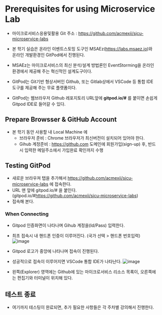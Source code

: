 # Prerequisites for using Microservice Lab

- 마이크로서비스응용및활용 Git 주소 : https://github.com/acmexii/sjcu-microservice-labs

- 본 학기 실습은 온라인 이벤트스토밍 도구인 MSAEz(https://labs.msaez.io)와 온라인 개발환경인 GitPod에서 진행된다.

- MSAEz는 마이크로서비스의 최신 분석/설계 방법론인 EventStorming을 온라인 환경에서 제공해 주는 혁신적인 설계도구이다. 

- GitPod는 Git기반 형상서버인 Github, 또는 Gitlab상에서 VSCode 등 통합 IDE 도구를 제공해 주는 무료 플랫폼이다.
- GitPod는 웹브라우저 Github 레포지토리 URL앞에 **gitpod.io/#** 를 붙이면 손쉽게 Gitpod IDE로 들어갈 수 있다.


## Prepare Browsser & GitHub Account
- 본 학기 동안 사용할 내 Local Machine 에
  - 브라우저 준비 : Chrome 브라우저가 최신버전이 설치되어 있어야 한다.
  - Gihub 계정준비 : https://github.com 도메인에 회원가입(sign-up) 후, 반드시 입력한 메일주소에서 가입완료 확인까지 수행


## Testing GitPod 
- 새로운 브라우져 탭을 추가해서 https://github.com/acmexii/sjcu-microservice-labs 에 접속한다.
- URL 맨 앞에 gitpod.io/# 을 붙인다. (gitpod.io/#https://github.com/acmexii/sjcu-microservice-labs)
- 접속해 본다.


### When Connecting 

- Gitpod 인증화면이 나타나며 Gihub 계정을(Id/Pass) 입력한다.
- 최초 접속시 내 핸드폰 인증이 이루어진다. (국가 선택 > 핸드폰 번호입력)
![image](https://user-images.githubusercontent.com/35618409/187013335-cee187a1-cd43-4752-b881-424af1a9f2f9.png)


- Gitpod 로고가 중앙에 나타나며 접속이 진행된다.
- 성공적으로 접속이 이루어지면 VSCode 통합 IDE가 나타난다.
![image](https://user-images.githubusercontent.com/35618409/187012423-53229178-9221-492f-bf75-b493e99782be.png)
- 왼쪽(Explorer) 영역에는 Github에 있는 마이크로서비스 리소스 목록이, 오른쪽에는 편집기와 터미널이 위치해 있다.


## 테스트 종료

- 여기까지 테스팅이 완료되면, 추가 필요한 사항들은 각 주차별 강의해서 진행한다.


